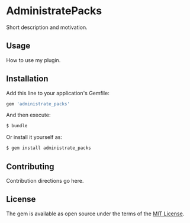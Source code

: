 # AdministratePacks
Short description and motivation.

## Usage
How to use my plugin.

## Installation
Add this line to your application's Gemfile:

```ruby
gem 'administrate_packs'
```

And then execute:
```bash
$ bundle
```

Or install it yourself as:
```bash
$ gem install administrate_packs
```

## Contributing
Contribution directions go here.

## License
The gem is available as open source under the terms of the [MIT License](http://opensource.org/licenses/MIT).
